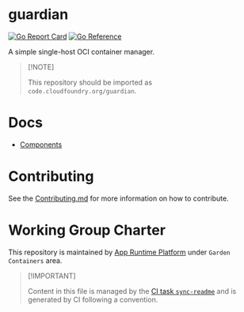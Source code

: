 # guardian

[![Go Report
Card](https://goreportcard.com/badge/code.cloudfoundry.org/guardian)](https://goreportcard.com/report/code.cloudfoundry.org/guardian)
[![Go
Reference](https://pkg.go.dev/badge/code.cloudfoundry.org/guardian.svg)](https://pkg.go.dev/code.cloudfoundry.org/guardian)

A simple single-host OCI container manager.

> \[!NOTE\]
>
> This repository should be imported as
> `code.cloudfoundry.org/guardian`.

# Docs

-   [Components](./docs/components.md)

# Contributing

See the [Contributing.md](./.github/CONTRIBUTING.md) for more
information on how to contribute.

# Working Group Charter

This repository is maintained by [App Runtime
Platform](https://github.com/cloudfoundry/community/blob/main/toc/working-groups/app-runtime-platform.md)
under `Garden Containers` area.

> \[!IMPORTANT\]
>
> Content in this file is managed by the [CI task
> `sync-readme`](https://github.com/cloudfoundry/wg-app-platform-runtime-ci/blob/main/shared/tasks/sync-readme/metadata.yml)
> and is generated by CI following a convention.
